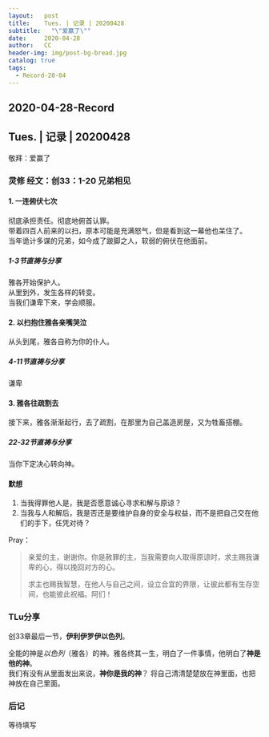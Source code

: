 ```yaml
---
layout:   post
title:    Tues. | 记录 | 20200428
subtitle:   "\"爱赢了\""
date:     2020-04-28
author:   CC
header-img: img/post-bg-bread.jpg
catalog: true
tags:
  - Record-20-04
---
```


## 2020-04-28-Record

## Tues. | 记录 | 20200428

敬拜：爱赢了

### 灵修 经文：创33：1-20 兄弟相见

#### 1. 一连俯伏七次

彻底承担责任。彻底地俯首认罪。  
带着四百人前来的以扫，原本可能是充满怒气，但是看到这一幕他也呆住了。  
当年诡计多谋的兄弟，如今成了跛脚之人，软弱的俯伏在他面前。

##### 1-3节直祷与分享

雅各开始保护人。  
从里到外，发生各样的转变。  
当我们谦卑下来，学会顺服。

#### 2. 以扫抱住雅各亲嘴哭泣

从头到尾，雅各自称为你的仆人。

##### 4-11节直祷与分享

谦卑

#### 3. 雅各往疏割去

接下来，雅各渐渐起行，去了疏割，在那里为自己盖造房屋，又为牲畜搭棚。

##### 22-32节直祷与分享

当你下定决心转向神。

#### 默想

1. 当我得罪他人是，我是否愿意诚心寻求和解与原谅？
2. 当我与人和解后，我是否还是要维护自身的安全与权益，而不是把自己交在他们的手下，任凭对待？

Pray：

> 亲爱的主，谢谢你。你是赦罪的主，当我需要向人取得原谅时，求主赐我谦卑的心，得以挽回对方的心。
>
> 求主也赐我智慧，在他人与自己之间，设立合宜的界限，让彼此都有生存空间，也能彼此祝福。阿们！

### TLu分享

创33章最后一节，**伊利伊罗伊以色列**。

全能的神是*以色列*（雅各）的神。雅各终其一生，明白了一件事情，他明白了**神是他的神**。  
我们有没有从里面发出来说，**神你是我的神**？
将自己清清楚楚放在神里面，也把神放在自己里面。

### 后记

等待填写
